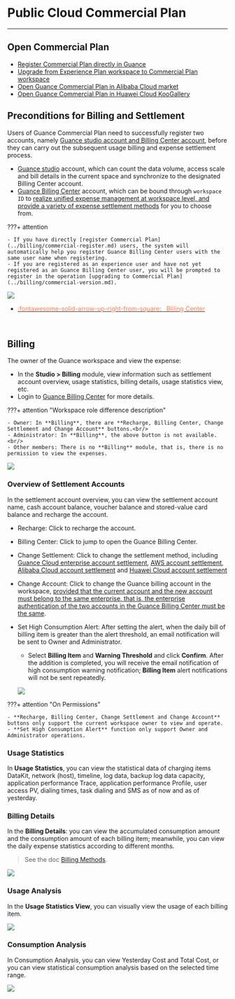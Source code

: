 # Public Cloud Commercial Plan
---

## Open Commercial Plan

- [Register Commercial Plan directly in Guance](commercial-register.md)
- [Upgrade from Experience Plan workspace to Commercial Plan workspace](commercial-version.md)
- [Open Guance Commercial Plan in Alibaba Cloud market](commercial-aliyun.md)
- [Open Guance Commercial Plan in Huawei Cloud KooGallery](/billing/commercial-huaweiyun.md)

## Preconditions for Billing and Settlement

Users of Guance Commercial Plan need to successfully register two accounts, namely <u>Guance studio account and Billing Center account</u>, before they can carry out the subsequent usage billing and expense settlement process.

- [Guance studio](https://console.guance.com/) account, which can count the data volume, access scale and bill details in the current space and synchronize to the designated Billing Center account.
- [Guance Billing Center](https://boss.guance.com/) account, which can be bound through `workspace ID` to <u>realize unified expense management at workspace level, and provide a variety of expense settlement methods</u> for you to choose from.

???+ attention

    - If you have directly [register Commercial Plan](../billing/commercial-register.md) users, the system will automatically help you register Guance Billing Center users with the same user name when registering.
    - If you are registered as an experience user and have not yet registered as an Guance Billing Center user, you will be prompted to register in the operation [upgrading to Commercial Plan](../billing/commercial-version.md).

![](img/billing-index-1.png)


<div class="grid cards" markdown>

- [<font color="coral"> :fontawesome-solid-arrow-up-right-from-square: &nbsp; Billing Center</font>](./cost-center/index.md)

<br/>

</div>

## Billing

The owner of the Guance workspace and view the expense:

- In the **Studio > Billing** module, view information such as settlement account overview, usage statistics, billing details, usage statistics view, etc.
- Login to [Guance Billing Center](https://boss.guance.com/) for more details.

???+ attention "Workspace role difference description"

    - Owner: In **Billing**, there are **Recharge, Billing Center, Change Settlement and Change Account** buttons.<br/>
    - Administrator: In **Billing**, the above button is not available.<br/>
    - Other members: There is no **Billing** module, that is, there is no permission to view the expenses.

![](img/12.billing_1.png)

### Overview of Settlement Accounts

In the settlement account overview, you can view the settlement account name, cash account balance, voucher balance and stored-value card balance and recharge the account.

- Recharge: Click to recharge the account.
- Billing Center: Click to jump to open the Guance Billing Center.
- Change Settlement: Click to change the settlement method, including [Guance Cloud enterprise account settlement](./billing-account/enterprise-account.md), [AWS account settlement](./billing-account/aws-account.md), [Alibaba Cloud account settlement](./billing-account/aliyun-account.md) and [Huawei Cloud account settlement](./commercial-huaweiyun.md)
- Change Account: Click to change the Guance billing account in the workspace, <u>provided that the current account and the new account must belong to the same enterprise, that is, the enterprise authentication of the two accounts in the Guance Billing Center must be the same</u>.
- Set High Consumption Alert: After setting the alert, when the daily bill of billing item is greater than the alert threshold, an email notification will be sent to Owner and Administrator.

    - Select **Billing Item** and **Warning Threshold** and click **Confirm**. After the addition is completed, you will receive the email notification of high consumption warning notification; **Billing Item** alert notifications will not be sent repeatedly.

    ![](img/billing.gif)

???+ attention "On Permissions"

    - **Recharge, Billing Center, Change Settlement and Change Account** buttons only support the current workspace owner to view and operate.
    - **Set High Consumption Alert** function only support Owner and Administrator operations.

### Usage Statistics

In **Usage Statistics**, you can view the statistical data of charging items DataKit, network (host), timeline, log data, backup log data capacity, application performance Trace, application performance Profile, user access PV, dialing times, task dialing and SMS as of now and as of yesterday.

### Billing Details

In the **Billing Details**: you can view the accumulated consumption amount and the consumption amount of each billing item; meanwhile, you can view the daily expense statistics according to different months. 

> See the doc [Billing Methods](billing-method/index.md).

![](img/consumption-2.png)

### Usage Analysis

In the **Usage Statistics View**, you can visually view the usage of each billing item.

![](img/consumption-1.png)

### Consumption Analysis

In Consumption Analysis, you can view Yesterday Cost and Total Cost, or you can view statistical consumption analysis based on the selected time range.

![](img/consumption.png)